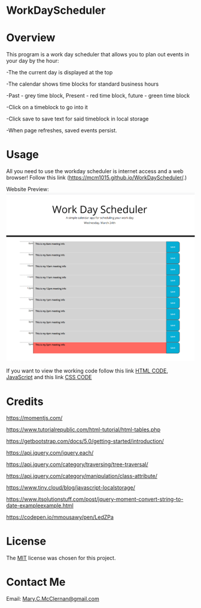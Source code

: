 # WorkDayScheduler

# Overview
This program is a work day scheduler that allows you to plan out events in your day by the hour:

-The the current day is displayed at the top 

-The calendar shows time blocks for standard business hours

-Past - grey time block, Present - red time block, future - green time block

-Click on a timeblock to go into it

-Click save to save text for said timeblock in local storage 

-When page refreshes, saved events persist. 


# Usage
All you need to use the workday scheduler is internet access and a web browser!
Follow this link (https://mcm1015.github.io/WorkDayScheduler/.)

Website Preview: 
![Work Day Scheduler](./Assets/images/Website_Preview.png)

If you want to view the working code follow this link [HTML CODE](index.html), [JavaScript](./Assets/js/script.js) and this link [CSS CODE](./Assets/css/style.css)

# Credits
https://momentjs.com/

https://www.tutorialrepublic.com/html-tutorial/html-tables.php

https://getbootstrap.com/docs/5.0/getting-started/introduction/

https://api.jquery.com/jquery.each/

https://api.jquery.com/category/traversing/tree-traversal/

https://api.jquery.com/category/manipulation/class-attribute/

https://www.tiny.cloud/blog/javascript-localstorage/

https://www.itsolutionstuff.com/post/jquery-moment-convert-string-to-date-exampleexample.html

https://codepen.io/mmousawy/pen/LedZPa


# License

The [MIT](LICENSE) license was chosen for this project. 

# Contact Me

Email: Mary.C.McClernan@gmail.com
